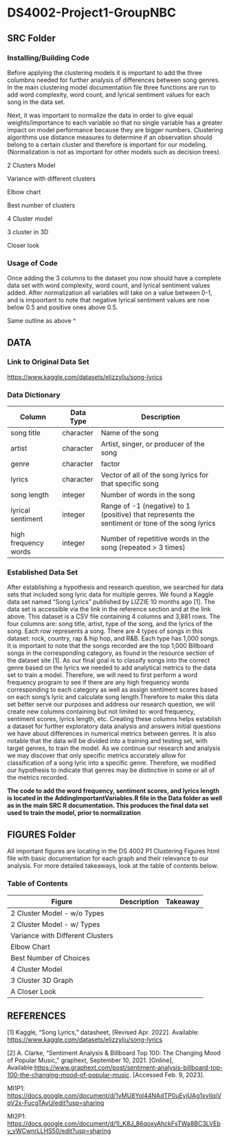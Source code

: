 # DS4002-Project1-GroupNBC

## SRC Folder

### Installing/Building Code

Before applying the clustering models it is important to add the three columbns needed for further analysis of differences between song genres. In the main clustering model documentation file three functions are run to add word complexity, word count, and lyrical sentiment values for each song in the data set.

Next, it was important to normalize the data in order to give equal weights/importance to each variable so that no single variable has a greater impact on model performance because they are bigger numbers. Clustering algorithms use distance measures to determine if an observation should belong to a certain cluster and therefore is important for our modeling. (Normalization is not as important for other models such as decision trees).

2 Clusters Model

Variance with different clusters

Elbow chart

Best number of clusters

4 Cluster model

3 cluster in 3D

Closer look


### Usage of Code

Once adding the 3 columns to the dataset you now should have a complete data set with word complexity, word count, and lyrical sentiment values added. After normalization all variables will take on a value between 0-1, and is impoortant to note that negative lyrical sentiment values are now below 0.5 and positive ones above 0.5.

Same outline as above ^

## DATA

### Link to Original Data Set
https://www.kaggle.com/datasets/elizzyliu/song-lyrics

### Data Dictionary
| Column | Data Type | Description |
| --- | --- | --- |
| song title | character | Name of the song |
| artist | character | Artist, singer, or producer of the song |
| genre | character | factor | Genre of the song |
| lyrics | character | Vector of all of the song lyrics for that specific song |
| song length | integer | Number of words in the song |
| lyrical sentiment | integer | Range of -1 (negative) to 1 (positive) that represents the sentiment or tone of the song lyrics |
| high frequency words | integer | Number of repetitive words in the song (repeated > 3 times) |

### Established Data Set
After establishing a hypothesis and research question, we searched for data sets that included song lyric data for multiple genres. We found a Kaggle data set named “Song Lyrics” published by LIZZIE 10 months ago [1]. The data set is accessible via the link in the reference section and at the link above. This dataset is a CSV file containing 4 columns and 3,881 rows. The four columns are: song title, artist, type of the song, and the lyrics of the song. Each row represents a song. There are 4 types of songs in this dataset: rock, country, rap & hip hop, and R&B. Each type has 1,000 songs. It is important to note that the songs recorded are the top 1,000 Billboard songs in the corresponding category, as found in the resource section of the dataset site [1]. As our final goal is to classify songs into the correct genre based on the lyrics we needed to add analytical metrics to the data set to train a model. Therefore, we will need to first perform a word frequency program to see if there are any high frequency words corresponding to each category as well as assign sentiment scores based on each song’s lyric and calculate song length.Therefore to make this data set better serve our purposes and address our research question, we will create new columns containing but not limited to: word frequency, sentiment scores, lyrics length, etc. Creating these columns helps establish a dataset for further exploratory data analysis and answers initial questions we have about differences in numerical metrics between genres. It is also notable that the data will be divided into a training and testing set, with target genres, to train the model. As we continue our research and analysis we may discover that only specific metrics accurately allow for classification of a song lyric into a specific genre. Therefore, we modified our hypothesis to indicate that genres may be distinctive in some or all of the metrics recorded.

**The code to add the word frequency, sentiment scores, and lyrics length is located in the AddingImportantVariables.R file in the Data folder as well as in the main SRC R documentation. This produces the final data set used to train the model, prior to normalization**

## FIGURES Folder

All important figures are locating in the DS 4002 P1 Clustering Figures html file with basic documentation for each graph and their relevance to our analysis. For more detailed takeaways, look at the table of contents below.

### Table of Contents
| Figure | Description | Takeaway |
| --- | --- | --- |
| 2 Cluster Model - w/o Types |  |  |
| 2 Cluster Model - w/ Types |  |  |
| Variance with Different Clusters |  |  |
| Elbow Chart |  |  |
| Best Number of Choices |  |  |
| 4 Cluster Model  |  |  |
| 3 Cluster 3D Graph |  |  |
| A Closer Look |  |  |


## REFERENCES
[1]    Kaggle, “Song Lyrics,” datasheet, [Revised Apr. 2022]. Available: https://www.kaggle.com/datasets/elizzyliu/song-lyrics

[2]    A. Clarke, “Sentiment Analysis & Billboard Top 100: The Changing Mood of Popular Music,” graphext, September 10, 2021. [Online],                            Available:https://www.graphext.com/post/sentiment-analysis-billboard-top-100-the-changing-mood-of-popular-music. [Accessed Feb. 9, 2023].

MI1P1: https://docs.google.com/document/d/1yMU8Yol44NAdTP0uEyjUAg1xyIlqiVpV2x-FucgTAyU/edit?usp=sharing

MI2P1: https://docs.google.com/document/d/1l_K8J_86qoxyAhckFsTWa8BC3LVEbv_yWCwnrLLHS50/edit?usp=sharing

